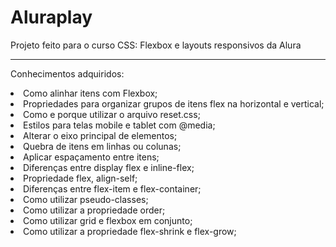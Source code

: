 # Aluraplay

Projeto feito para o curso CSS: Flexbox e layouts responsivos da Alura
<hr>
Conhecimentos adquiridos:
<p>
<li>Como alinhar itens com Flexbox;
<li> Propriedades para organizar grupos de itens flex na horizontal e vertical;
<li> Como e porque utilizar o arquivo reset.css;
<li> Estilos para telas mobile e tablet com @media;
<li> Alterar o eixo principal de elementos;
<li> Quebra de itens em linhas ou colunas;
<li> Aplicar espaçamento entre itens;
<li> Diferenças entre display flex e inline-flex;
<li> Propriedade flex, align-self;
<li> Diferenças entre flex-item e flex-container;
<li> Como utilizar pseudo-classes;
<li> Como utilizar a propriedade order;
<li> Como utilizar grid e flexbox em conjunto;
<li> Como utilizar a propriedade flex-shrink e flex-grow;
